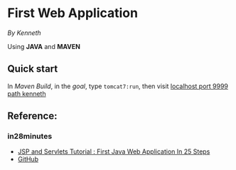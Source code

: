 # First Web Application

*By Kenneth*

Using **JAVA** and **MAVEN**

## Quick start
In *Maven Build*, in the *goal*, type ```tomcat7:run```, then visit [localhost port 9999 path kenneth](http://localhost:9999/kenneth/)

## Reference:
### in28minutes  
* [JSP and Servlets Tutorial : First Java Web Application In 25 Steps](https://youtu.be/Vvnliarkw48)
* [GitHub](https://github.com/in28minutes/JavaWebApplicationStepByStep)

